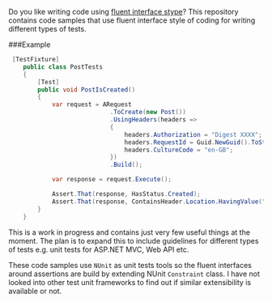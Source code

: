 Do you like writing code using [fluent interface stype](http://martinfowler.com/bliki/FluentInterface.html)? 
This repository contains code samples that use fluent interface style of coding for writing different types of tests. 

###Example

```csharp
 [TestFixture]
    public class PostTests
    {
        [Test]
        public void PostIsCreated()
        {
            var request = ARequest
                            .ToCreate(new Post())
                            .UsingHeaders(headers =>
                            {
                                headers.Authorization = "Digest XXXX";
                                headers.RequestId = Guid.NewGuid().ToString();
                                headers.CultureCode = "en-GB";
                            })
                            .Build();

            var response = request.Execute();

            Assert.That(response, HasStatus.Created);
            Assert.That(response, ContainsHeader.Location.HavingValue("some value"));
        }
    }
```

This is a work in progress and contains just very few useful things at the moment. The plan is to expand this to include guidelines for different types of tests e.g. unit tests for ASP.NET MVC, Web API etc. 

These code samples use `NUnit` as unit tests tools so the fluent interfaces around assertions are build by extending NUnit `Constraint` class. I have not looked into other test unit frameworks to find out if similar extensibility is available or not. 
